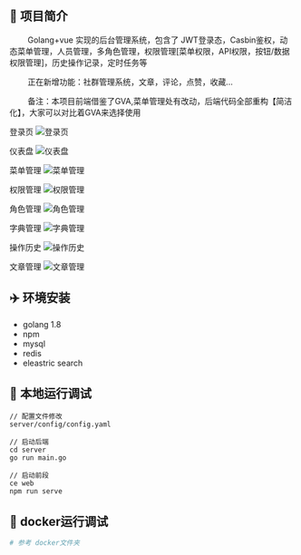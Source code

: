 ## :tada: 项目简介
&emsp;&emsp; Golang+vue 实现的后台管理系统，包含了 JWT登录态，Casbin鉴权，动态菜单管理，人员管理，多角色管理，权限管理[菜单权限，API权限，按钮/数据权限管理]，历史操作记录，定时任务等

&emsp;&emsp; 正在新增功能：社群管理系统，文章，评论，点赞，收藏...

&emsp;&emsp; 备注：本项目前端借鉴了GVA,菜单管理处有改动，后端代码全部重构【简洁化】，大家可以对比着GVA来选择使用

登录页
![登录页](https://i.postimg.cc/yNy3cwSs/m1.png)

仪表盘
![仪表盘](https://i.postimg.cc/rmhdYxJH/m2.png)

菜单管理
![菜单管理](https://i.postimg.cc/XNHF2S1v/m3.png)

权限管理
![权限管理](https://i.postimg.cc/d0YT7q35/m4.png)

角色管理
![角色管理](https://i.postimg.cc/ZKWN27Xx/m5.png)

字典管理
![字典管理](https://i.postimg.cc/RFC6RXcf/m6.png)

操作历史
![操作历史](https://i.postimg.cc/3NdyMNfx/m7.png)

文章管理
![文章管理](https://i.postimg.cc/t4PxC1q1/m8.png)

## :airplane: 环境安装
 - golang 1.8
 - npm
 - mysql
 - redis
 - eleastric search

## :cake: 本地运行调试
```
// 配置文件修改
server/config/config.yaml

// 启动后端
cd server
go run main.go

// 启动前段
ce web
npm run serve

```

## :cake: docker运行调试
```bash
# 参考 docker文件夹
```